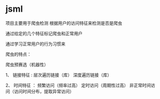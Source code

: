 # jsml


项目主要用于爬虫检测 根据用户的访问特征来检测是否是爬虫

通过给定的几个特征标记爬虫和正常用户

通过学习正常用户的行为习惯来

爬虫的特点：


爬虫预赛选（机器性）

1、	链接特征 :
	层次遍历链接（库） 
	深度遍历链接（库）

2、	时间特征 ：
	频繁访问（频率过高） 
	定时访问（周期性过高） 
	非正常时间访问（访问时间分布，提取异常访问）
